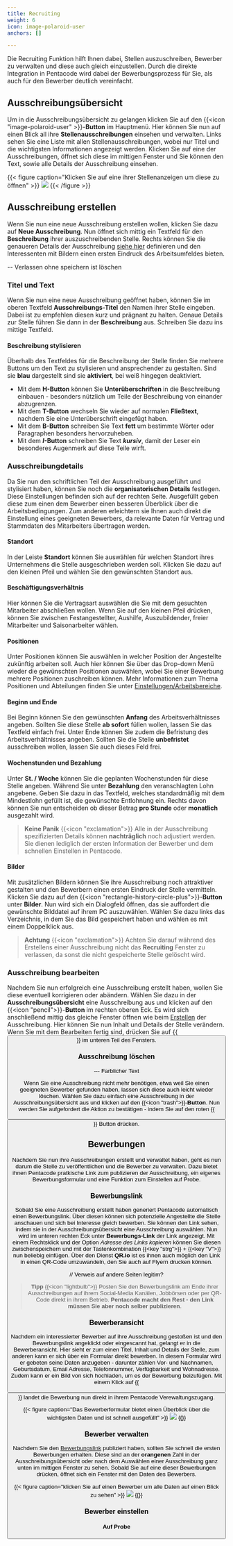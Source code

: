 ```yaml
---
title: Recruiting
weight: 6
icon: image-polaroid-user
anchors: []

---
```


Die Recruiting Funktion hilft Ihnen dabei, Stellen auszuschreiben, Bewerber zu
verwalten und diese auch gleich einzustellen. Durch die direkte Integration in
Pentacode wird dabei der Bewerbungsprozess für Sie, als auch für den Bewerber
deutlich vereinfacht.

## Ausschreibungsübersicht

Um in die Ausschreibungsübersicht zu gelangen klicken Sie auf den {{<icon
"image-polaroid-user" >}}-**Button** im Hauptmenü. Hier können Sie nun auf einen
Blick all ihre **Stellenausschreibungen** einsehen und verwalten. Links sehen
Sie eine Liste mit allen Stellenausschreibungen, wobei nur Titel und die
wichtigsten Informationen angezeigt werden. Klicken Sie auf eine der
Ausschreibungen, öffnet sich diese im mittigen Fenster und Sie können den Text,
sowie alle Details der Ausschreibung einsehen. 

{{< figure caption="Klicken Sie auf eine ihrer Stellenanzeigen um diese zu
öffnen" >}}
<img src="übersicht.png" /> 
{{< /figure >}}

## Ausschreibung erstellen

Wenn Sie nun eine neue Ausschreibung erstellen wollen, klicken Sie dazu auf
**Neue Ausschreibung**. Nun öffnet sich mittig ein Textfeld für den
**Beschreibung** ihrer auszuschreibenden Stelle. Rechts können Sie die genaueren
Details der Ausschreibung [siehe hier](#ausschreibungdetails) definieren und den
Interessenten mit Bildern einen ersten Eindruck des Arbeitsumfeldes bieten.  

-- Verlassen ohne speichern ist löschen

### Titel und Text

Wenn Sie nun eine neue Ausschreibung geöffnet haben, können Sie im oberen
Textfeld **Ausschreibungs-Titel** den Namen ihrer Stelle eingeben. Dabei ist zu
empfehlen diesen kurz und prägnant zu halten. Genaue Details zur Stelle führen
Sie dann in der **Beschreibung** aus. Schreiben Sie dazu ins mittige Textfeld. 

#### Beschreibung stylisieren

Überhalb des Textfeldes für die Beschreibung der Stelle finden Sie mehrere
Buttons um den Text zu stylisieren und ansprechender zu gestalten. Sind sie
**blau** dargestellt sind sie **aktiviert**, bei weiß hingegen deaktiviert.
- Mit dem **H-Button** können Sie **Unterüberschriften** in die Beschreibung
  einbauen - besonders nützlich um Teile der Beschreibung von einander
  abzugrenzen.
- Mit dem **T-Button** wechseln Sie wieder auf normalen **Fließtext**, nachdem
  Sie eine Unterüberschrift eingefügt haben.
- Mit dem **B-Button** schreiben Sie Text **fett** um bestimmte Wörter oder
  Paragraphen besonders hervorzuheben.
- Mit dem ***I*-Button** schreiben Sie Text ***kursiv***, damit der Leser ein
  besonderes Augenmerk auf diese Teile wirft. 

### Ausschreibungdetails

Da Sie nun den schriftlichen Teil der Ausschreibung ausgeführt und stylisiert
haben, können Sie noch die **organisatorischen Details** festlegen. Diese
Einstellungen befinden sich auf der rechten Seite. Ausgefüllt geben diese zum
einen dem Bewerber einen besseren Überblick über die Arbeitsbedingungen. Zum
anderen erleichtern sie Ihnen auch direkt die Einstellung eines geeigneten
Bewerbers, da relevante Daten für Vertrag und Stammdaten des Mitarbeiters
übertragen werden.

#### Standort

In der Leiste **Standort** können Sie auswählen für welchen Standort ihres
Unternehmens die Stelle ausgeschrieben werden soll. Klicken Sie dazu auf den
kleinen Pfeil und wählen Sie den gewünschten Standort aus.

#### Beschäftigungsverhältnis

Hier können Sie die Vertragsart auswählen die Sie mit dem gesuchten Mitarbeiter
abschließen wollen. Wenn Sie auf den kleinen Pfeil drücken, können Sie zwischen
Festangestellter, Aushilfe, Auszubildender, freier Mitarbeiter und
Saisonarbeiter wählen.

#### Positionen

Unter Positionen können Sie auswählen in welcher Position der Angestellte
zukünftig arbeiten soll. Auch hier können Sie über das Drop-down Menü wieder die
gewünschten Positionen auswählen, wobei Sie einer Bewerbung mehrere Positionen
zuschreiben können. Mehr Informationen zum Thema Positionen und Abteilungen
finden Sie unter [Einstellungen/Arbeitsbereiche](../einstellungen/arbeitsbereiche/).

#### Beginn und Ende

Bei Beginn können Sie den gewünschten **Anfang** des Arbeitsverhältnisses
angeben. Sollten Sie diese Stelle **ab sofort** füllen wollen, lassen Sie das
Textfeld einfach frei. Unter Ende können Sie zudem die Befristung des
Arbeitsverhältnisses angeben. Sollten Sie die Stelle **unbefristet**
ausschreiben wollen, lassen Sie auch dieses Feld frei.

#### Wochenstunden und Bezahlung

Unter **St. / Woche** können Sie die geplanten Wochenstunden für diese Stelle
angeben. Während Sie unter **Bezahlung** den veranschlagten Lohn angebene. Geben
Sie dazu in das Textfeld, welches standardmäßig mit dem Mindestlohn gefüllt ist,
die gewünschte Entlohnung ein. Rechts davon können Sie nun entscheiden ob dieser
Betrag **pro Stunde** oder **monatlich** ausgezahlt wird. 

> **Keine Panik** {{<icon "exclamation">}} Alle in der Ausschreibung
> spezifizierten Details können **nachträglich** noch adjustiert werden. Sie
> dienen lediglich der ersten Information der Bewerber und dem schnellen
> Einstellen in Pentacode. 

#### Bilder

Mit zusätzlichen Bildern können Sie ihre Ausschreibung noch attraktiver
gestalten und den Bewerbern einen ersten Eindruck der Stelle vermitteln. Klicken
Sie dazu auf den {{<icon "rectangle-history-circle-plus">}}-**Button** unter
**Bilder**. Nun wird sich ein Dialogfeld öffnen, das sie auffordert die
gewünschte Bilddatei auf ihrem PC auszuwählen. Wählen Sie dazu links das
Verzeichnis, in dem Sie das Bild gespeichert haben und wählen es mit einem
Doppelklick aus. 

> **Achtung** {{<icon "exclamation">}} Achten Sie darauf während des Erstellens
> einer Ausschreibung nicht das **Recruiting** Fenster zu verlassen, da sonst
> die nicht gespeicherte Stelle gelöscht wird. 

### Ausschreibung bearbeiten

Nachdem Sie nun erfolgreich eine Ausschreibung erstellt haben, wollen Sie diese
eventuell korrigieren oder abändern. Wählen Sie dazu in der
**Ausschreibungsübersicht** eine Ausschreibung aus und klicken auf den {{<icon
"pencil">}}-**Button** im rechten oberen Eck. Es wird sich anschließend mittig
das gleiche Fenster öffnen wie beim [Erstellen](#ausschreibung-erstellen) der
Ausschreibung. Hier können Sie nun Inhalt und Details der Stelle verändern. Wenn
Sie mit dem Bearbeiten fertig sind, drücken Sie auf {{<button
label="Speichern">}} im unteren Teil des Fensters. 

### Ausschreibung löschen

--- Farblicher Text <span style="color:blue">

Wenn Sie eine Ausschreibung nicht mehr benötigen, etwa weil Sie einen geeigneten
Bewerber gefunden haben, lassen sich diese auch leicht wieder löschen. Wählen
Sie dazu einfach eine Ausschreibung in der Ausschreibungsübersicht aus und
klicken auf den {{<icon "trash">}}-**Button**. Nun werden Sie aufgefordert die
Aktion zu bestätigen - indem Sie auf den roten {{<button label="Löschen">}}
Button drücken. 

## Bewerbungen

Nachdem Sie nun ihre Ausschreibungen erstellt und verwaltet haben, geht es nun
darum die Stelle zu veröffentlichen und die Bewerber zu verwalten. Dazu bietet
ihnen Pentacode pratkische Link zum publizieren der Ausschreibung, ein eigenes
Bewerbungsformular und eine Funktion zum Einstellen auf Probe.

### Bewerbungslink

Sobald Sie eine Ausschreibung erstellt haben generiert Pentacode automatisch
einen Bewerbungslink. Über diesen können sich potenzielle Angestellte die Stelle
anschauen und sich bei Interesse gleich bewerben. Sie können den Link sehen,
indem sie in der Ausschreibungsübersicht eine Ausschreibung auswählen. Nun wird
im unteren rechten Eck unter **Bewerbungs-Link** der Link angezeigt. Mit einem
Rechtsklick und der Option *Adresse des Links kopieren* können Sie diesen
zwischenspeichern und mit der Tastenkombination {{<key "strg">}} + {{<key "V">}}
nun beliebig einfügen. Über den Dienst **QR.io** ist es ihnen auch möglich den
Link in einen QR-Code umzuwandeln, den Sie auch auf Flyern drucken können.

// Verweis auf andere Seiten legitim?

> **Tipp** {{<icon "lightbulb">}} Posten Sie den Bewerbungslink am Ende ihrer
> Ausschreibungen auf ihrem Social-Media Kanälen, Jobbörsen oder per QR-Code
> direkt in ihrem Betrieb. **Pentacode macht den Rest - den Link müssen Sie aber
> noch selber publizieren**.

### Bewerberansicht

Nachdem ein interessierter Bewerber auf ihre Ausschreibung gestoßen ist und den
Bewerbungslink angeklickt oder eingescannt hat, gelangt er in die
Bewerberansicht. Hier sieht er zum einen Titel, Inhalt und Details der Stelle,
zum anderen kann er sich über ein Formular direkt bewerben. In diesem Formular
wird er gebeten seine Daten anzugeben - darunter zählen Vor- und Nachnamen,
Geburtsdatum, Email Adresse, Telefonnummer, Verfügbarkeit und Wohnadresse. Zudem
kann er ein Bild von sich hochladen, um es der Bewerbung beizufügen. Mit einem
Klick auf {{<button label="Absenden">}} landet die Bewerbung nun direkt in ihrem
Pentacode Verewaltungszugang. 

{{< figure caption="Das Bewerberformular bietet einen Überblick über die
wichtigsten Daten und ist schnell ausgefüllt" >}} 
<img src="bewerberansicht.png"/> 
{{</figure >}}


### Bewerber verwalten

Nachdem Sie den [Bewerbungslink](#bewerbungslink) publiziert haben, sollten Sie
schnell die ersten Bewerbungen erhalten. Diese sind an der **orangenen** Zahl in
der Ausschreibungsübersicht oder nach dem Auswählen einer Ausschreibung ganz
unten im mittigen Fenster zu sehen. Sobald Sie auf eine dieser Bewerbungen
drücken, öffnet sich ein Fenster mit den Daten des Bewerbers. 

{{< figure caption="klicken Sie auf einen Bewerber um alle Daten auf einen Blick
zu sehen" >}} 
<img src="personaleransicht.png" /> 
{{</figure >}}

### Bewerber einstellen

#### Auf Probe